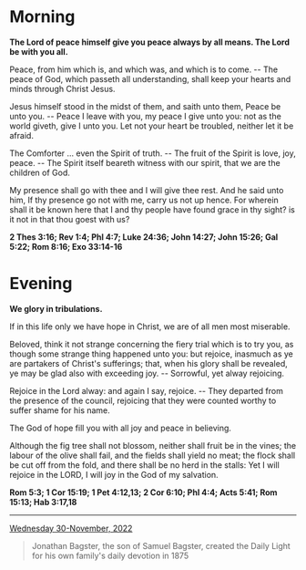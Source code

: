 # Morning

**The Lord of peace himself give you peace always by all means. The Lord be with you all.**
 
Peace, from him which is, and which was, and which is to come. -- The peace of God, which passeth all understanding, shall keep your hearts and minds through Christ Jesus.
 
Jesus himself stood in the midst of them, and saith unto them, Peace be unto you. -- Peace I leave with you, my peace I give unto you: not as the world giveth, give I unto you. Let not your heart be troubled, neither let it be afraid.
 
The Comforter ... even the Spirit of truth. -- The fruit of the Spirit is love, joy, peace. -- The Spirit itself beareth witness with our spirit, that we are the children of God.
 
My presence shall go with thee and I will give thee rest. And he said unto him, If thy presence go not with me, carry us not up hence. For wherein shall it be known here that I and thy people have found grace in thy sight? is it not in that thou goest with us?  

**2 Thes 3:16; Rev 1:4; Phl 4:7; Luke 24:36; John 14:27; John 15:26; Gal 5:22; Rom 8:16; Exo 33:14-16**

# Evening

**We glory in tribulations.**
 
If in this life only we have hope in Christ, we are of all men most miserable.
 
Beloved, think it not strange concerning the fiery trial which is to try you, as though some strange thing happened unto you: but rejoice, inasmuch as ye are partakers of Christ's sufferings; that, when his glory shall be revealed, ye may be glad also with exceeding joy. -- Sorrowful, yet alway rejoicing.
 
Rejoice in the Lord alway: and again I say, rejoice. -- They departed from the presence of the council, rejoicing that they were counted worthy to suffer shame for his name.
 
The God of hope fill you with all joy and peace in believing.
 
Although the fig tree shall not blossom, neither shall fruit be in the vines; the labour of the olive shall fail, and the fields shall yield no meat; the flock shall be cut off from the fold, and there shall be no herd in the stalls: Yet I will rejoice in the LORD, I will joy in the God of my salvation.  

**Rom 5:3; 1 Cor 15:19; 1 Pet 4:12,13; 2 Cor 6:10; Phl 4:4; Acts 5:41; Rom 15:13; Hab 3:17,18**

---

[Wednesday 30-November, 2022](https://t.me/s/daily_light)

> Jonathan Bagster, the son of Samuel Bagster, created the Daily Light for his own family's daily devotion in 1875

